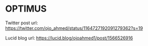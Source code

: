 # OPTIMUS
Twitter post url: https://twitter.com/ojo_ahmed/status/1164727192091279362?s=19

Lucid blog url: https://lucid.blog/ojoahmed1/post/1566526916
